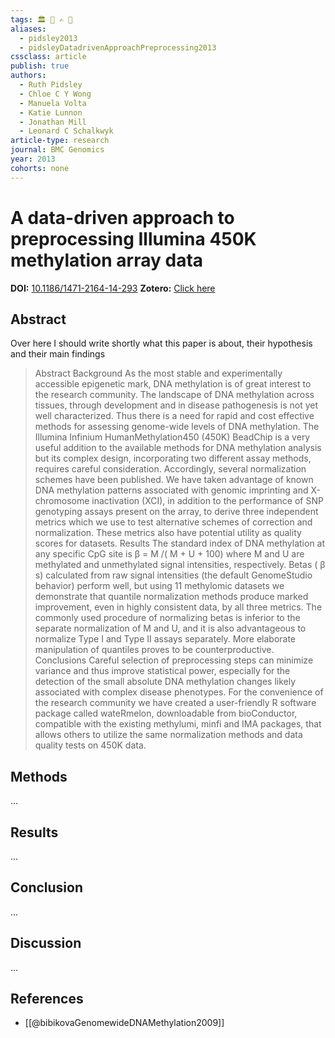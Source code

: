 ```yaml
---
tags: 🏛 🔬 ✍️ 🔖 
aliases:
  - pidsley2013
  - pidsleyDatadrivenApproachPreprocessing2013
cssclass: article
publish: true
authors:
  - Ruth Pidsley
  - Chloe C Y Wong
  - Manuela Volta
  - Katie Lunnon
  - Jonathan Mill
  - Leonard C Schalkwyk
article-type: research
journal: BMC Genomics
year: 2013
cohorts: none
---
```

# A data-driven approach to preprocessing Illumina 450K methylation array data
**DOI:** [10.1186/1471-2164-14-293](https://www.doi.org/10.1186/1471-2164-14-293)
**Zotero:** [Click here](zotero://select/items/@pidsleyDatadrivenApproachPreprocessing2013)

## Abstract
Over here I should write shortly what this paper is about, their hypothesis and their main findings
> Abstract Background As the most stable and experimentally accessible epigenetic mark, DNA methylation is of great interest to the research community. The landscape of DNA methylation across tissues, through development and in disease pathogenesis is not yet well characterized. Thus there is a need for rapid and cost effective methods for assessing genome-wide levels of DNA methylation. The Illumina Infinium HumanMethylation450 (450K) BeadChip is a very useful addition to the available methods for DNA methylation analysis but its complex design, incorporating two different assay methods, requires careful consideration. Accordingly, several normalization schemes have been published. We have taken advantage of known DNA methylation patterns associated with genomic imprinting and X-chromosome inactivation (XCI), in addition to the performance of SNP genotyping assays present on the array, to derive three independent metrics which we use to test alternative schemes of correction and normalization. These metrics also have potential utility as quality scores for datasets. Results The standard index of DNA methylation at any specific CpG site is β = M /( M + U + 100) where M and U are methylated and unmethylated signal intensities, respectively. Betas ( β s) calculated from raw signal intensities (the default GenomeStudio behavior) perform well, but using 11 methylomic datasets we demonstrate that quantile normalization methods produce marked improvement, even in highly consistent data, by all three metrics. The commonly used procedure of normalizing betas is inferior to the separate normalization of M and U, and it is also advantageous to normalize Type I and Type II assays separately. More elaborate manipulation of quantiles proves to be counterproductive. Conclusions Careful selection of preprocessing steps can minimize variance and thus improve statistical power, especially for the detection of the small absolute DNA methylation changes likely associated with complex disease phenotypes. For the convenience of the research community we have created a user-friendly R software package called wateRmelon, downloadable from bioConductor, compatible with the existing methylumi, minfi and IMA packages, that allows others to utilize the same normalization methods and data quality tests on 450K data.

## Methods
...

## Results
...

## Conclusion
...

## Discussion
...

## References
- [[@bibikovaGenomewideDNAMethylation2009]]